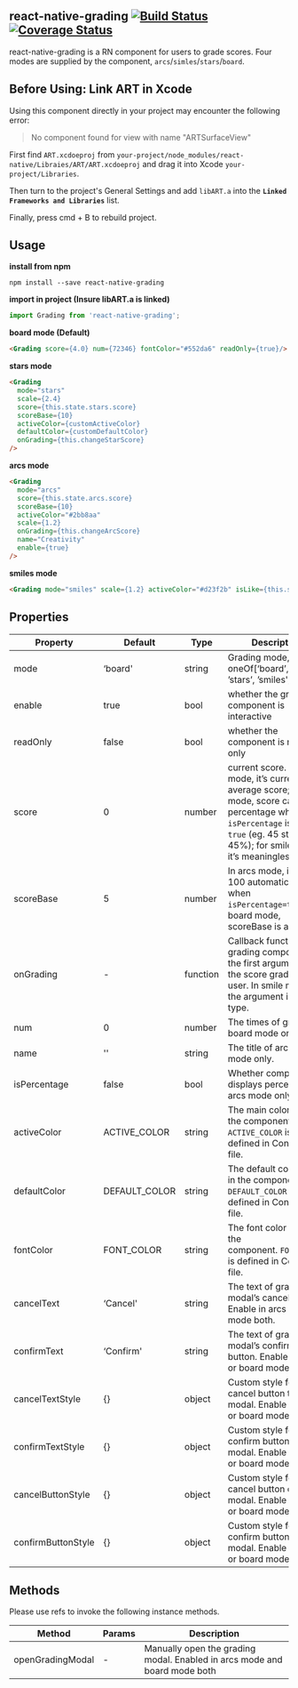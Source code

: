 ## react-native-grading [![Build Status](https://travis-ci.org/Tinysymphony/react-native-grading.svg?branch=master)](https://travis-ci.org/Tinysymphony/react-native-grading) [![Coverage Status](https://coveralls.io/repos/github/Tinysymphony/react-native-grading/badge.svg?branch=master)](https://coveralls.io/github/Tinysymphony/react-native-grading?branch=master)

react-native-grading is a RN component for users to grade scores. Four modes are supplied by the component, `arcs`/`simles`/`stars`/`board`.


## Before Using: Link ART in Xcode
Using this component directly in your project may encounter the following error:
> No component found for view with name "ARTSurfaceView"

First find `ART.xcdoeproj` from `your-project/node_modules/react-native/Libraies/ART/ART.xcdoeproj` and drag it into Xcode `your-project/Libraries`.

Then turn to the project's General Settings and add `libART.a` into the **`Linked Frameworks and Libraries`** list.

Finally, press cmd + B to rebuild project.


## Usage

**install from npm**

```shell
npm install --save react-native-grading
```

**import in project (Insure libART.a is linked)**

```js
import Grading from 'react-native-grading';
```

**board mode (Default)**

```html
<Grading score={4.0} num={72346} fontColor="#552da6" readOnly={true}/>
```

**stars mode**

```html
<Grading
  mode="stars"
  scale={2.4}
  score={this.state.stars.score}
  scoreBase={10}
  activeColor={customActiveColor}
  defaultColor={customDefaultColor}
  onGrading={this.changeStarScore}
/>
```

**arcs mode**

```html
<Grading
  mode="arcs"
  score={this.state.arcs.score}
  scoreBase={10}
  activeColor="#2bb8aa"
  scale={1.2}
  onGrading={this.changeArcScore}
  name="Creativity"
  enable={true}
/>
```

**smiles mode**

```html
<Grading mode="smiles" scale={1.2} activeColor="#d23f2b" isLike={this.state.simles.isLike} readOnly={true}/>
```


## Properties


| Property | Default | Type | Description |
| --- | --- | --- | --- |
| mode | ‘board' | string | Grading mode, oneOf[‘board’, ‘arcs’, ’stars’, ’smiles'] |
| enable | true | bool | whether the grading component is interactive |
| readOnly | false | bool | whether the component is read only |
| score | 0 | number | current score. In board mode, it’s current average score; In arcs mode, score can be a percentage when `isPercentage` is set `true` (eg. 45 stands for 45%); for smiles mode, it’s meaningless. |
| scoreBase | 5 | number | In arcs mode, it’s set 100 automatically when `isPercentage=true`; In board mode, scoreBase is always 5. |
| onGrading | - | function | Callback function of grading component, the first argument is the score graded by user. In smile mode, the argument is     bool type.  |
| num | 0 | number | The times of grading, board mode only. |
| name | '' | string | The title of arc, arcs mode only. |
| isPercentage | false | bool | Whether component displays percentage, arcs mode only. |
| activeColor | ACTIVE_COLOR | string | The main color used in the component, `ACTIVE_COLOR` is defined in Constants file. |
| defaultColor | DEFAULT_COLOR | string | The default color used in the component, `DEFAULT_COLOR` is defined in Constants file. |
| fontColor | FONT_COLOR | string | The font color used in the component. `FONT_COLOR` is defined in Constants file. |
| cancelText | ‘Cancel' | string | The text of grading modal’s cancel button. Enable in arcs or board mode both. |
| confirmText | ‘Confirm' | string | The text of grading modal’s confirm button. Enable in arcs or board mode both. |
| cancelTextStyle | {} | object | Custom style for cancel button text of modal. Enable in arcs or board mode both. |
| confirmTextStyle | {} | object | Custom style for confirm button text of modal. Enable in arcs or board mode both. |
| cancelButtonStyle | {} | object | Custom style for cancel button of modal. Enable in arcs or board mode both. |
| confirmButtonStyle | {} | object | Custom style for confirm button text of modal. Enable in arcs or board mode both. |

## Methods

Please use refs to invoke the following instance methods.

| Method | Params | Description |
| --- | --- | --- |
| openGradingModal | - | Manually open the grading modal. Enabled in arcs mode and board mode both |
